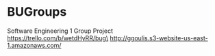 # BUGroups
Software Engineering 1 Group Project\
https://trello.com/b/wetdHyRR/bug\
http://ggoulis.s3-website-us-east-1.amazonaws.com/


